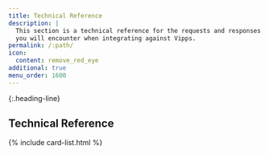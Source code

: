 ```yaml
---
title: Technical Reference
description: |
  This section is a technical reference for the requests and responses
  you will encounter when integrating against Vipps.
permalink: /:path/
icon:
  content: remove_red_eye
additional: true
menu_order: 1600
---
```


{:.heading-line}

## Technical Reference

{% include card-list.html %}
